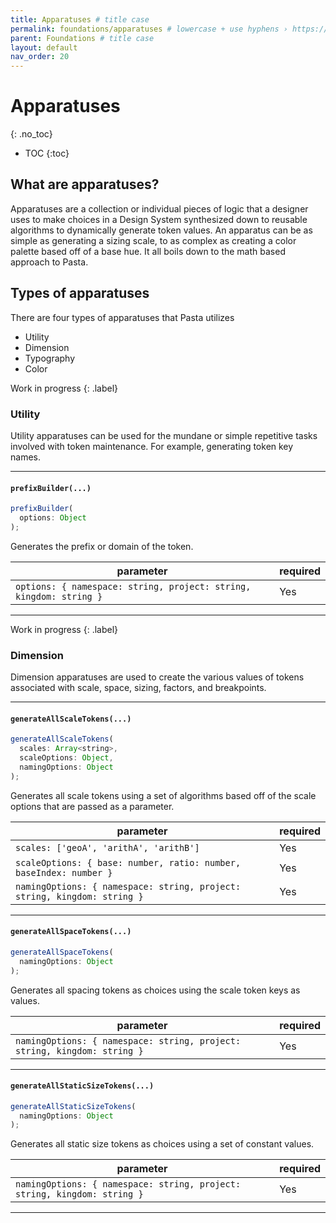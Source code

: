 ```yaml
---
title: Apparatuses # title case
permalink: foundations/apparatuses # lowercase + use hyphens › https://tinyurl.com/27kmc4rb
parent: Foundations # title case
layout: default
nav_order: 20
---
```


# Apparatuses
{: .no_toc}

- TOC
{:toc}

## What are apparatuses?

Apparatuses are a collection or individual pieces of logic that a designer uses to make choices in a Design System synthesized down to reusable algorithms to dynamically generate token values. An apparatus can be as simple as generating a sizing scale, to as complex as creating a color palette based off of a base hue. It all boils down to the math based approach to Pasta.

## Types of apparatuses
There are four types of apparatuses that Pasta utilizes
- Utility
- Dimension
- Typography
- Color

Work in progress
{: .label}
### Utility
Utility apparatuses can be used for the mundane or simple repetitive tasks involved with token maintenance. For example, generating token key names.

<hr>

#### `prefixBuilder(...)`

```js
prefixBuilder(
  options: Object
);
```

Generates the prefix or domain of the token.

| **parameter**                                                      | **required** |
|--------------------------------------------------------------------|--------------|
| `options: { namespace: string, project: string, kingdom: string }` | Yes          |

<hr>

Work in progress
{: .label}
### Dimension
Dimension apparatuses are used to create the various values of tokens associated with scale, space, sizing, factors, and breakpoints.

<hr>

#### `generateAllScaleTokens(...)`

```js
generateAllScaleTokens(
  scales: Array<string>,
  scaleOptions: Object,
  namingOptions: Object
);
```

Generates all scale tokens using a set of algorithms based off of the scale options that are passed as a parameter.

| **parameter**                                                            | **required** |
|--------------------------------------------------------------------------|--------------|
| `scales: ['geoA', 'arithA', 'arithB']`                                   | Yes          |
| `scaleOptions: { base: number, ratio: number, baseIndex: number }`       | Yes          |
| `namingOptions: { namespace: string, project: string, kingdom: string }` | Yes          |

<hr>

#### `generateAllSpaceTokens(...)`

```js
generateAllSpaceTokens(
  namingOptions: Object
);
```

Generates all spacing tokens as choices using the scale token keys as values.

| **parameter**                                                            | **required** |
|--------------------------------------------------------------------------|--------------|
| `namingOptions: { namespace: string, project: string, kingdom: string }` | Yes          |

<hr>

#### `generateAllStaticSizeTokens(...)`

```js
generateAllStaticSizeTokens(
  namingOptions: Object
);
```

Generates all static size tokens as choices using a set of constant values.

| **parameter**                                                            | **required** |
|--------------------------------------------------------------------------|--------------|
| `namingOptions: { namespace: string, project: string, kingdom: string }` | Yes          |

<hr>
